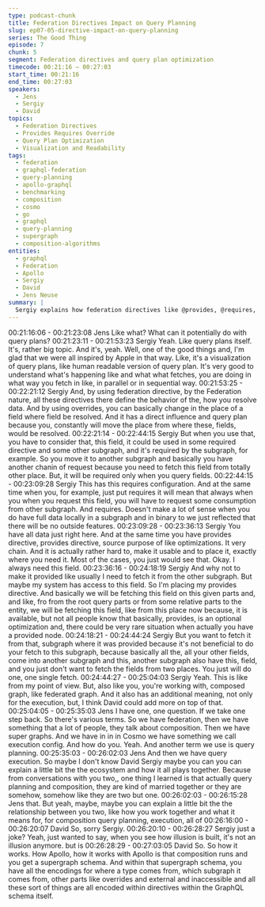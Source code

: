 ```yaml
---
type: podcast-chunk
title: Federation Directives Impact on Query Planning
slug: ep07-05-directive-impact-on-query-planning
series: The Good Thing
episode: 7
chunk: 5
segment: Federation directives and query plan optimization
timecode: 00:21:16 – 00:27:03
start_time: 00:21:16
end_time: 00:27:03
speakers:
  - Jens
  - Sergiy
  - David
topics:
  - Federation Directives
  - Provides Requires Override
  - Query Plan Optimization
  - Visualization and Readability
tags:
  - federation
  - graphql-federation
  - query-planning
  - apollo-graphql
  - benchmarking
  - composition
  - cosmo
  - go
  - graphql
  - query-planning
  - supergraph
  - composition-algorithms
entities:
  - graphql
  - Federation
  - Apollo
  - Sergiy
  - David
  - Jens Neuse
summary: |
  Sergiy explains how federation directives like @provides, @requires, and @override directly influence query planning behavior. The discussion covers optimization strategies, field resolution location changes, and the complexity of managing dependencies between subgraphs in federated architectures.
---
```


00:21:16:06 - 00:21:23:08
Jens
Like what? What can it potentially do with query plans?
00:21:23:11 - 00:21:53:23
Sergiy
Yeah. Like query plans itself. It's, rather big topic. And it's, yeah. Well, one of the good things
and, I'm glad that we were all inspired by Apple in that way. Like, it's a visualization of query
plans, like human readable version of query plan. It's very good to understand what's happening
like and what what fetches, you are doing in what way you fetch in like, in parallel or in
sequential way.
00:21:53:25 - 00:22:21:12
Sergiy
And, by using federation directive, by the Federation nature, all these directives there define the
behavior of the, how you resolve data. And by using overrides, you can basically change in the
place of a field where field be resolved. And it has a direct influence and query plan because
you, constantly will move the place from where these, fields, would be resolved.
00:22:21:14 - 00:22:44:15
Sergiy
But when you use that, you have to consider that, this field, it could be used in some required
directive and some other subgraph, and it's required by the subgraph, for example. So you
move it to another subgraph and basically you have another chanin of request because you
need to fetch this field from totally other place. But, it will be required only when you query
fields.
00:22:44:15 - 00:23:09:28
Sergiy
This has this requires configuration. And at the same time when you, for example, just put
requires it will mean that always when you when you request this field, you will have to request
some consumption from other subgraph. And requires. Doesn't make a lot of sense when you
do have full data locally in a subgraph and in binary to we just reflected that there will be no
outside features.
00:23:09:28 - 00:23:36:13
Sergiy
You have all data just right here. And at the same time you have provides directive, provides
directive, source purpose of like optimizations. It very chain. And it is actually rather hard to,
make it usable and to place it, exactly where you need it. Most of the cases, you just would see
that. Okay. I always need this field.
00:23:36:16 - 00:24:18:19
Sergiy
And why not to make it provided like usually I need to fetch it from the other subgraph. But
maybe my system has access to this field. So I'm placing my provides directive. And basically
we will be fetching this field on this given parts and, and like, fro from the root query parts or
from some relative parts to the entity, we will be fetching this field, like from this place now
because, it is available, but not all people know that basically, provides, is an optional
optimization and, there could be very rare situation when actually you have a provided node.
00:24:18:21 - 00:24:44:24
Sergiy
But you want to fetch it from that, subgraph where it was provided because it's not beneficial to
do your fetch to this subgraph, because basically all the, all your other fields, come into another
subgraph and this, another subgraph also have this, field, and you just don't want to fetch the
fields from two places. You just will do one, one single fetch.
00:24:44:27 - 00:25:04:03
Sergiy
Yeah. This is like from my point of view. But, also like you, you're working with, composed graph,
like federated graph. And it also has an additional meaning, not only for the execution, but, I
think David could add more on top of that.
00:25:04:05 - 00:25:35:03
Jens
I have one, one question. If we take one step back. So there's various terms. So we have
federation, then we have something that a lot of people, they talk about composition. Then we
have super graphs. And we have in in in Cosmo we have something we call execution config.
And how do you. Yeah. And another term we use is query planning.
00:25:35:03 - 00:26:02:03
Jens
And then we have query execution. So maybe I don't know David Sergiy maybe you can you
can explain a little bit the the ecosystem and how it all plays together. Because from
conversations with you two,, one thing I learned is that actually query planning and composition,
they are kind of married together or they are somehow, somehow like they are two but one.
00:26:02:03 - 00:26:15:28
Jens
that.
But yeah, maybe, maybe you can explain a little bit the the relationship between you two, like
how you work together and what it means for, for composition query planning, execution, all of
00:26:16:00 - 00:26:20:07
David
So, sorry Sergiy.
00:26:20:10 - 00:26:28:27
Sergiy
just a joke?
Yeah, just wanted to say, when you see how illusion is built, it's not an illusion anymore. but is
00:26:28:29 - 00:27:03:05
David
So. So how it works. How Apollo, how it works with Apollo is that composition runs and you get
a supergraph schema. And within that supergraph schema, you have all the encodings for
where a type comes from, which subgraph it comes from, other parts like overrides and external
and inaccessible and all these sort of things are all encoded within directives within the
GraphQL schema itself.